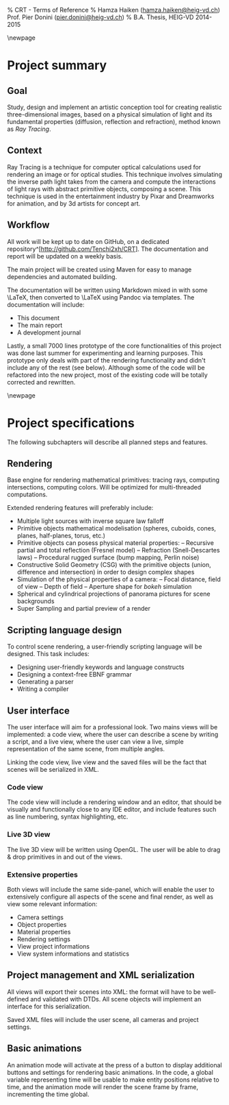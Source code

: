 % CRT - Terms of Reference
% Hamza Haiken (hamza.haiken@heig-vd.ch)
  Prof. Pier Donini (pier.donini@heig-vd.ch)
% B.A. Thesis, HEIG-VD 2014-2015

\newpage

# Project summary

## Goal

Study, design and implement an artistic conception tool for creating realistic three-dimensional images, based on a physical simulation of light and its fundamental properties (diffusion, reflection and refraction), method known as *Ray Tracing*.

## Context

Ray Tracing is a technique for computer optical calculations used for rendering an image or for optical studies. This technique involves simulating the inverse path light takes from the camera and compute the interactions of light rays with abstract primitive objects, composing a scene. This technique is used in the entertainment industry by Pixar and Dreamworks for animation, and by 3d artists for concept art.

## Workflow

All work will be kept up to date on GitHub, on a dedicated repository^[http://github.com/Tenchi2xh/CRT]. The documentation and report will be updated on a weekly basis.

The main project will be created using Maven for easy to manage dependencies and automated building.

The documentation will be written using Markdown mixed in with some \LaTeX, then converted to \LaTeX using Pandoc via templates. The documentation will include:

- This document
- The main report
- A development journal

Lastly, a small 7000 lines prototype of the core functionalities of this project was done last summer for experimenting and learning purposes. This prototype only deals with part of the rendering functionality and didn't include any of the rest (see below). Although some of the code will be refactored into the new project, most of the existing code will be totally corrected and rewritten.

\newpage

# Project specifications

The following subchapters will describe all planned steps and features.

## Rendering

Base engine for rendering mathematical primitives: tracing rays, computing intersections, computing colors. Will be optimized for multi-threaded computations.

Extended rendering features will preferably include:

- Multiple light sources with inverse square law falloff
- Primitive objects mathematical modelisation (spheres, cuboids, cones, planes, half-planes, torus, etc.)
- Primitive objects can posess physical material properties:
    – Recursive partial and total reflection (Fresnel model)
    – Refraction (Snell-Descartes laws)
    – Procedural rugged surface (bump mapping, Perlin noise)
- Constructive Solid Geometry (CSG) with the primitive objects (union, difference and intersection) in order to design complex shapes
- Simulation of the physical properties of a camera:
    – Focal distance, field of view
    – Depth of field
    – Aperture shape for *bokeh* simulation
- Spherical and cylindrical projections of panorama pictures for scene backgrounds
- Super Sampling and partial preview of a render

## Scripting language design

To control scene rendering, a user-friendly scripting language will be designed. This task includes:

- Designing user-friendly keywords and language constructs
- Designing a context-free EBNF grammar
- Generating a parser
- Writing a compiler

## User interface

The user interface will aim for a professional look. Two mains views will be implemented: a code view, where the user can describe a scene by writing a script, and a live view, where the user can view a live, simple representation of the same scene, from multiple angles.

Linking the code view, live view and the saved files will be the fact that scenes will be serialized in XML.

### Code view

The code view will include a rendering window and an editor, that should be visually and functionally close to any IDE editor, and include features such as line numbering, syntax highlighting, etc.

### Live 3D view

The live 3D view will be written using OpenGL. The user will be able to drag & drop primitives in and out of the views.

### Extensive properties

Both views will include the same side-panel, which will enable the user to extensively configure all aspects of the scene and final render, as well as view some relevant information:

- Camera settings
- Object properties
- Material properties
- Rendering settings
- View project informations
- View system informations and statistics

## Project management and XML serialization

All views will export their scenes into XML: the format will have to be well-defined and validated with DTDs. All scene objects will implement an interface for this serialization.

Saved XML files will include the user scene, all cameras and project settings.

## Basic animations

An animation mode will activate at the press of a button to display additional buttons and settings for rendering basic animations. In the code, a global variable representing time will be usable to make entity positions relative to time, and the animation mode will render the scene frame by frame, incrementing the time global.
